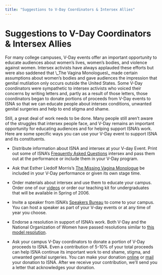 ```yaml
---
title: "Suggestions to V-Day Coordinators & Intersex Allies"
---
```


# Suggestions to V-Day Coordinators & Intersex Allies

<p>For many college campuses, V-Day events offer an important opportunity to educate audiences about women’s lives, women’s bodies, and violence against women. Intersex activists have always applauded these efforts but were also saddened that \_The Vagina Monologues\_ made certain assumptions about women’s bodies and gave audiences the impression that genital mutilation only occurs outside the United States. Some V-Day coordinators were sympathetic to intersex activists who voiced their concerns by writing letters and, partly as a result of those letters, those coordinators began to donate portions of proceeds from V-Day events to <span class="caps">ISNA</span> so that we can educate people about intersex conditions, unwanted genital surgeries and help to end stigma and shame.  </p>

<p>Still, a great deal of work needs to be done. Many people still aren’t aware of the struggles that intersex people face, and V-Day remains an important opportunity for educating audiences and for helping support <span class="caps">ISNA</span>’s work. Here are some specific ways you can use your V-Day event to support <span class="caps">ISNA</span> and its constituents.  </p>

<ul>
	<li>Distribute information about <span class="caps">ISNA</span> and intersex at your V-day Event. Print out some of <span class="caps">ISNA</span>’s <a href="/faqabout">Frequently Asked Questions</a> intersex and pass them out at the performance or include them in your V-Day program.</li>
</ul>

<ul>
	<li>Ask that Esther Liedolf Morris’s <a href="/missingvagina">The Missing Vagina Monologue</a> be included in your V-Day performance or given its own stage time.</li>
</ul>

<ul>
	<li>Order materials about intersex and use them to educate your campus. Order one of our <a href="/videos">videos</a> or order our teaching kit for undergraduates that will be available in Spring of 2006.</li>
</ul>

<ul>
	<li>Invite a speaker from <span class="caps">ISNA</span>’s <a href="/about/speakers/">Speakers Bureau</a> to come to your campus. You can host a speaker as part of your V-day events or at any time of year you choose.</li>
</ul>

<ul>
	<li>Endorse a resolution in support of <span class="caps">ISNA</span>’s work. Both V-Day and the National Organization of Women have passed resolutions similar to <a href="/node/78">this model resolution</a>.</li>
</ul>

<ul>
	<li>Ask your campus V-Day coordinators to donate a portion of V-Day proceeds to <span class="caps">ISNA</span>. Even a contribution of 5-10% of your total proceeds can help <span class="caps">ISNA</span> continue its important work to end shame, stigma, and unwanted genital surgeries. You can make your donation <a href="/donate">online</a> or <a href="/about/contact">mail</a> your donation to <span class="caps">ISNA</span>. After we receive your contribution, we’ll send you a letter that acknowledges your donation.</li>
</ul>